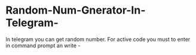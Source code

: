 # Random-Num-Gnerator-In-Telegram-
In telegram you can get random number. For active code you must to enter in command prompt an write - 
